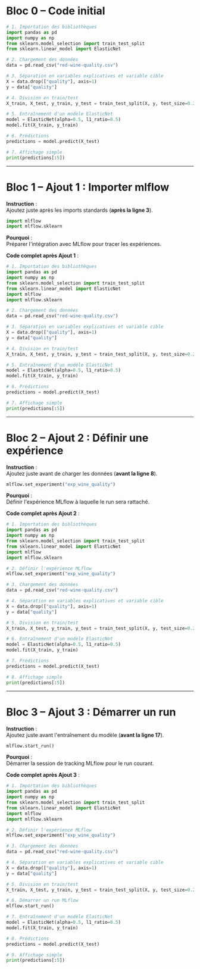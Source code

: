 
# Bloc 0 – Code initial

```python
# 1. Importation des bibliothèques
import pandas as pd
import numpy as np
from sklearn.model_selection import train_test_split
from sklearn.linear_model import ElasticNet

# 2. Chargement des données
data = pd.read_csv("red-wine-quality.csv")

# 3. Séparation en variables explicatives et variable cible
X = data.drop(["quality"], axis=1)
y = data["quality"]

# 4. Division en train/test
X_train, X_test, y_train, y_test = train_test_split(X, y, test_size=0.25, random_state=42)

# 5. Entraînement d'un modèle ElasticNet
model = ElasticNet(alpha=0.5, l1_ratio=0.5)
model.fit(X_train, y_train)

# 6. Prédictions
predictions = model.predict(X_test)

# 7. Affichage simple
print(predictions[:5])
```

---

# Bloc 1 – Ajout 1 : Importer mlflow

**Instruction** :  
Ajoutez juste après les imports standards (**après la ligne 3**).

```python
import mlflow
import mlflow.sklearn
```

**Pourquoi** :  
Préparer l'intégration avec MLflow pour tracer les expériences.

**Code complet après Ajout 1** :

```python
# 1. Importation des bibliothèques
import pandas as pd
import numpy as np
from sklearn.model_selection import train_test_split
from sklearn.linear_model import ElasticNet
import mlflow
import mlflow.sklearn

# 2. Chargement des données
data = pd.read_csv("red-wine-quality.csv")

# 3. Séparation en variables explicatives et variable cible
X = data.drop(["quality"], axis=1)
y = data["quality"]

# 4. Division en train/test
X_train, X_test, y_train, y_test = train_test_split(X, y, test_size=0.25, random_state=42)

# 5. Entraînement d'un modèle ElasticNet
model = ElasticNet(alpha=0.5, l1_ratio=0.5)
model.fit(X_train, y_train)

# 6. Prédictions
predictions = model.predict(X_test)

# 7. Affichage simple
print(predictions[:5])
```

---

# Bloc 2 – Ajout 2 : Définir une expérience

**Instruction** :  
Ajoutez juste avant de charger les données (**avant la ligne 8**).

```python
mlflow.set_experiment("exp_wine_quality")
```

**Pourquoi** :  
Définir l'expérience MLflow à laquelle le run sera rattaché.

**Code complet après Ajout 2** :

```python
# 1. Importation des bibliothèques
import pandas as pd
import numpy as np
from sklearn.model_selection import train_test_split
from sklearn.linear_model import ElasticNet
import mlflow
import mlflow.sklearn

# 2. Définir l'expérience MLflow
mlflow.set_experiment("exp_wine_quality")

# 3. Chargement des données
data = pd.read_csv("red-wine-quality.csv")

# 4. Séparation en variables explicatives et variable cible
X = data.drop(["quality"], axis=1)
y = data["quality"]

# 5. Division en train/test
X_train, X_test, y_train, y_test = train_test_split(X, y, test_size=0.25, random_state=42)

# 6. Entraînement d'un modèle ElasticNet
model = ElasticNet(alpha=0.5, l1_ratio=0.5)
model.fit(X_train, y_train)

# 7. Prédictions
predictions = model.predict(X_test)

# 8. Affichage simple
print(predictions[:5])
```

---

# Bloc 3 – Ajout 3 : Démarrer un run

**Instruction** :  
Ajoutez juste avant l'entraînement du modèle (**avant la ligne 17**).

```python
mlflow.start_run()
```

**Pourquoi** :  
Démarrer la session de tracking MLflow pour le run courant.

**Code complet après Ajout 3** :

```python
# 1. Importation des bibliothèques
import pandas as pd
import numpy as np
from sklearn.model_selection import train_test_split
from sklearn.linear_model import ElasticNet
import mlflow
import mlflow.sklearn

# 2. Définir l'expérience MLflow
mlflow.set_experiment("exp_wine_quality")

# 3. Chargement des données
data = pd.read_csv("red-wine-quality.csv")

# 4. Séparation en variables explicatives et variable cible
X = data.drop(["quality"], axis=1)
y = data["quality"]

# 5. Division en train/test
X_train, X_test, y_train, y_test = train_test_split(X, y, test_size=0.25, random_state=42)

# 6. Démarrer un run MLflow
mlflow.start_run()

# 7. Entraînement d'un modèle ElasticNet
model = ElasticNet(alpha=0.5, l1_ratio=0.5)
model.fit(X_train, y_train)

# 8. Prédictions
predictions = model.predict(X_test)

# 9. Affichage simple
print(predictions[:5])
```

